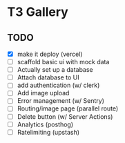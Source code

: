 # T3 Gallery

## TODO
- [x] make it deploy (vercel)
- [ ] scaffold basic ui with mock data
- [ ] Actually set up a database
- [ ] Attach database to UI
- [ ] add authentication (w/ clerk)
- [ ] Add image upload
- [ ] Error management (w/ Sentry)
- [ ] Routing/image page (parallel route)
- [ ] Delete button (w/ Server Actions)
- [ ] Analytics (posthog)
- [ ] Ratelimiting (upstash)
